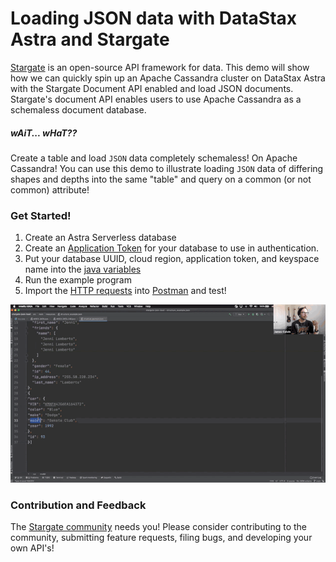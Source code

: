 # Loading JSON data with DataStax Astra and Stargate
[Stargate](www.stargate.io) is an open-source API framework for data. 
This demo will show how we can quickly spin up an Apache Cassandra cluster on DataStax Astra with the Stargate Document API enabled and load JSON documents.
Stargate's document API enables users to use Apache Cassandra as a schemaless document database.
##### _wAiT... wHaT??_
Create a table and load `JSON` data completely schemaless! On Apache Cassandra! 
You can use this demo to illustrate loading `JSON` data of differing shapes and depths into the same "table" and query on a common (or not common) attribute! 
### Get Started!
1. Create an Astra Serverless database
2. Create an [Application Token](https://docs.datastax.com/en/astra/docs/manage-application-tokens.html) for your database to use in authentication.
3. Put your database UUID, cloud region, application token, and keyspace name into the [java variables](./src/main/java/org/example/App.java)
4. Run the example program
5. Import the [HTTP requests](postman) into [Postman](https://www.postman.com/) and test!

![Software Test](gif/demo.gif)

### Contribution and Feedback
The [Stargate community](https://stargate.io/community) needs you! Please consider contributing to the community, submitting feature requests, filing bugs, and developing your own API's!  